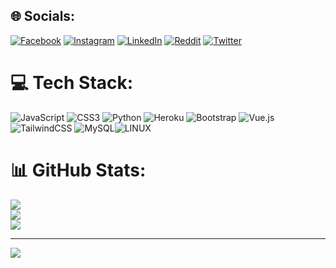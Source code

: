 
## 🌐 Socials:
[![Facebook](https://img.shields.io/badge/Facebook-%231877F2.svg?logo=Facebook&logoColor=white)](https://facebook.com/shaik.bablu.56863) [![Instagram](https://img.shields.io/badge/Instagram-%23E4405F.svg?logo=Instagram&logoColor=white)](https://instagram.com/_null__boi___) [![LinkedIn](https://img.shields.io/badge/LinkedIn-%230077B5.svg?logo=linkedin&logoColor=white)](https://linkedin.com/in/shaik95147) [![Reddit](https://img.shields.io/badge/Reddit-%23FF4500.svg?logo=Reddit&logoColor=white)](https://reddit.com/user/null_boii) [![Twitter](https://img.shields.io/badge/Twitter-%231DA1F2.svg?logo=Twitter&logoColor=white)](https://twitter.com/ShaikBablu03x) 

# 💻 Tech Stack:
![JavaScript](https://img.shields.io/badge/javascript-%23323330.svg?style=plastic&logo=javascript&logoColor=%23F7DF1E) ![CSS3](https://img.shields.io/badge/css3-%231572B6.svg?style=plastic&logo=css3&logoColor=white) ![Python](https://img.shields.io/badge/python-3670A0?style=plastic&logo=python&logoColor=ffdd54) ![Heroku](https://img.shields.io/badge/heroku-%23430098.svg?style=plastic&logo=heroku&logoColor=white) ![Bootstrap](https://img.shields.io/badge/bootstrap-%23563D7C.svg?style=plastic&logo=bootstrap&logoColor=white) ![Vue.js](https://img.shields.io/badge/vuejs-%2335495e.svg?style=plastic&logo=vuedotjs&logoColor=%234FC08D) ![TailwindCSS](https://img.shields.io/badge/tailwindcss-%2338B2AC.svg?style=plastic&logo=tailwind-css&logoColor=white)
![MySQL](https://img.shields.io/badge/mysql-%2300f.svg?style=for-the-badge&logo=mysql&logoColor=white)![LINUX](https://img.shields.io/badge/Linux-FCC624?style=plastic&logo=linux&logoColor=black)
# 📊 GitHub Stats:
![](https://github-readme-stats.vercel.app/api?username=ShaikBablu&theme=blue-green&hide_border=false&include_all_commits=true&count_private=true)<br/>
![](https://github-readme-streak-stats.herokuapp.com/?user=ShaikBablu&theme=blue-green&hide_border=false)<br/>
![](https://github-readme-stats.vercel.app/api/top-langs/?username=ShaikBablu&theme=blue-green&hide_border=false&include_all_commits=true&count_private=true&layout=compact)

---
[![](https://visitcount.itsvg.in/api?id=ShaikBablu&icon=2&color=1)](https://visitcount.itsvg.in)

<!-- Proudly created with GPRM ( https://gprm.itsvg.in ) -->
